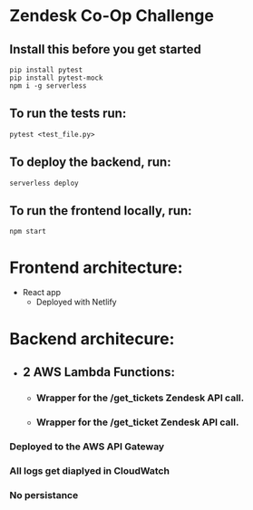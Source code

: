 # **Zendesk Co-Op Challenge**

## Install this before you get started

```
pip install pytest
pip install pytest-mock
npm i -g serverless
```

## To run the tests run:
```
pytest <test_file.py>
```


## To deploy the backend, run:
```
serverless deploy
```
## To run the frontend locally, run:
```
npm start
```
# Frontend architecture:

- React app
  - Deployed with Netlify

# Backend architecure:

* ## 2 AWS Lambda Functions:
  * ### Wrapper for the /get_tickets Zendesk API call.
  * ### Wrapper for the /get_ticket Zendesk API call.

### Deployed to the AWS API Gateway
### All logs get diaplyed in CloudWatch
### No persistance